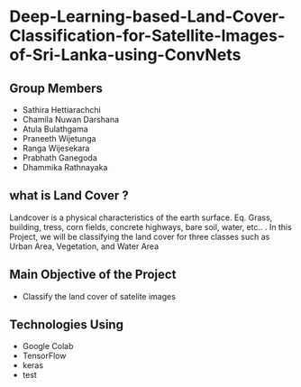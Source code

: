 # Deep-Learning-based-Land-Cover-Classification-for-Satellite-Images-of-Sri-Lanka-using-ConvNets
 
## Group Members

- Sathira Hettiarachchi
- Chamila Nuwan Darshana
- Atula Bulathgama
- Praneeth Wijetunga
- Ranga Wijesekara
- Prabhath Ganegoda
- Dhammika Rathnayaka

## what is Land Cover ?

Landcover is a physical characteristics of the earth surface. Eq. Grass, building, tress, corn fields, concrete highways, bare soil, water, etc.. . In this Project, we will be classifying the land cover for three classes such as Urban Area, Vegetation, and Water Area


## Main Objective  of the Project
- Classify the land cover of satelite images 

## Technologies Using
- Google Colab
- TensorFlow 
- keras
- test
